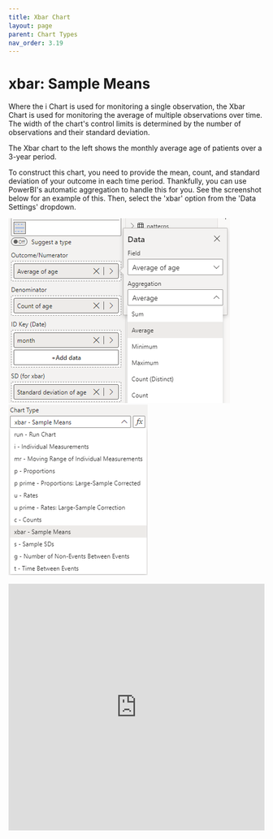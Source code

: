 ```yaml
---
title: Xbar Chart
layout: page
parent: Chart Types
nav_order: 3.19
---
```


# xbar: Sample Means
Where the i Chart is used for monitoring a single observation, the Xbar Chart is used for monitoring the average of multiple observations over time. The width of the chart's control limits is determined by the number of observations and their standard deviation.

The Xbar chart to the left shows the monthly average age of patients over a 3-year period.

To construct this chart, you need to provide the mean, count, and standard deviation of your outcome in each time period. Thankfully, you can use PowerBI's automatic aggregation to handle this for you. See the screenshot below for an example of this. Then, select the 'xbar' option from the 'Data Settings' dropdown.

![xbar Chart Fields](images\xbarChartFields.png) ![xbar Chart Type](images\xbarChartType.png)

<iframe title="SPCVisualExamplesTesting" width="100%" height="486" src="https://app.powerbi.com/view?r=eyJrIjoiYjg0ZmZlYzQtM2MyMC00NDg0LWIwMWQtOThjNTE2ZjJhOGQ5IiwidCI6IjIzMjA0YzgxLTVlNzYtNDE0ZS04Y2M1LTYzMWI0ODc0ZTIwOCJ9&pageName=ReportSectionb88d4577ec6baff7a92c" frameborder="0" allowFullScreen="true"></iframe>
